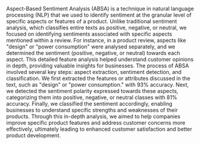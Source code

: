 Aspect-Based Sentiment Analysis (ABSA) is a technique in natural language processing 
(NLP) that we used to identify sentiment at the granular level of specific aspects or 
features of a product. Unlike traditional sentiment analysis, which classifies entire texts 
as positive, negative, or neutral, we focused on identifying sentiments associated with 
specific aspects mentioned within a review. For instance, in a product review, aspects like 
"design" or "power consumption" were analysed separately, and we determined the 
sentiment (positive, negative, or neutral) towards each aspect. This detailed feature 
analysis helped understand customer opinions in depth, providing valuable insights for 
businesses.
The process of ABSA involved several key steps: aspect extraction, sentiment detection, 
and classification. We first extracted the features or attributes discussed in the text, such 
as "design" or "power consumption." with 93% accuracy. Next, we detected the 
sentiment polarity expressed towards these aspects, categorizing them into positive, 
negative, or neutral classes with 81% accuracy. Finally, we classified the sentiment 
accordingly, enabling businesses to understand specific strengths and weaknesses of their 
products. Through this in-depth analysis, we aimed to help companies improve specific 
product features and address customer concerns more effectively, ultimately leading to 
enhanced customer satisfaction and better product development.
